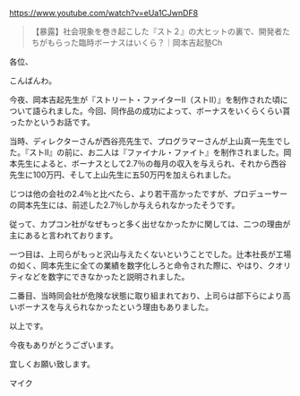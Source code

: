 https://www.youtube.com/watch?v=eUa1CJwnDF8

> 【暴露】社会現象を巻き起こした『スト２』の大ヒットの裏で、開発者たちがもらった臨時ボーナスはいくら？｜岡本吉起塾Ch

各位、

こんばんわ。

今夜、岡本吉起先生が『ストリート・ファイターII（ストII）』を制作された頃について語られました。今回、同作品の成功によって、ボーナスをいくらくらい貰ったかというお話です。

当時、ディレクターさんが西谷亮先生で、プログラマーさんが上山真一先生でした。『ストII』の前に、お二人は『ファイナル・ファイト』を制作されました。岡本先生によると、ボーナスとして2.7％の毎月の収入を与えられ、それから西谷先生に100万円、そして上山先生に五50万円を加えられました。

じつは他の会社の2.4％と比べたら、より若干高かったですが、プロデューサーの岡本先生には、前述した2.7％しか与えられなかったそうです。

従って、カプコン社がなぜもっと多く出せなかったかに関しては、二つの理由が主にあると言われております。

一つ目は、上司らがもっと沢山与えたくないということでした。辻本社長が工場の如く、岡本先生に全ての業績を数字化しろと命令された際に、やはり、クオリティなどを数字にできなかったと説明されました。

二番目、当時同会社が危険な状態に取り組まれており、上司らは部下らにより高いボーナスを与えられなかったという理由もありました。

以上です。

今夜もありがとうございます。

宜しくお願い致します。

マイク
